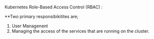 Kubernetes Role-Based Access Control (RBAC) :

**Two primary responsibikitites are;

1. User Managenent
2. Managing the access of the services that are running on the cluster.
